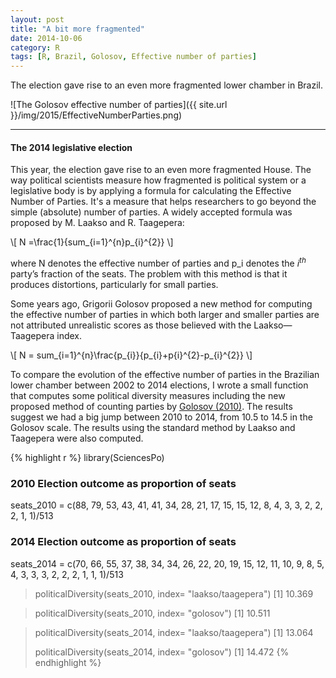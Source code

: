 ```yaml
---
layout: post
title: "A bit more fragmented" 
date: 2014-10-06
category: R
tags: [R, Brazil, Golosov, Effective number of parties]
---
```


The election gave rise to an even more fragmented lower chamber in Brazil.

<!--more-->

![The Golosov effective number of parties]({{ site.url }}/img/2015/EffectiveNumberParties.png)

<hr/>

#### The 2014 legislative election
This year, the election gave rise to an even more fragmented House. The way political scientists measure how fragmented is political system or a legislative body is by applying a formula for calculating the Effective Number of Parties. It's a measure that helps researchers to go beyond the simple (absolute) number of parties. A widely accepted formula was proposed by M. Laakso and R. Taagepera: 

\\[ N =\frac{1}{sum_{i=1}^{n}p_{i}^{2}} \\]

 where N denotes the effective number of parties and p_i denotes the $i^{th}$ party’s fraction of the seats. The problem with this method is that it produces distortions, particularly for small parties.

Some years ago, Grigorii Golosov proposed a new method for computing the effective number of parties in which both larger and smaller parties are not attributed unrealistic scores as those believed with the Laakso—Taagepera index.

\\[ N = sum_{i=1}^{n}\frac{p_{i}}{p_{i}+p{i}^{2}-p_{i}^{2}} \\]
 
To compare the evolution of the effective number of parties in the Brazilian lower chamber between 2002 to 2014 elections, I wrote a small function that computes some political diversity measures including the new proposed method of counting parties by [Golosov (2010)](http://ppq.sagepub.com/content/16/2/171.abstract). 
The results suggest we had a big jump between 2010 to 2014, from 10.5 to 14.5 in the Golosov scale. The results using the standard method by Laakso and Taagepera were also computed.

{% highlight r %}
library(SciencesPo)

### 2010 Election outcome as proportion of seats
 seats_2010 = c(88, 79, 53, 43, 41, 41, 34, 28, 21,
17, 15, 15, 12, 8, 4, 3, 3, 2, 2, 2, 1, 1)/513

### 2014 Election outcome as proportion of seats
 seats_2014 = c(70, 66, 55, 37, 38, 34, 34, 26, 22, 20, 19, 15, 12, 11, 10, 9, 8, 5, 4, 3, 3, 3, 2, 2, 2, 1, 1, 1)/513

> politicalDiversity(seats_2010, index= "laakso/taagepera")
[1] 10.369

> politicalDiversity(seats_2010, index= "golosov")
[1] 10.511

> politicalDiversity(seats_2014, index= "laakso/taagepera")
[1] 13.064
> 
> politicalDiversity(seats_2014, index= "golosov")
[1] 14.472
{% endhighlight %}

